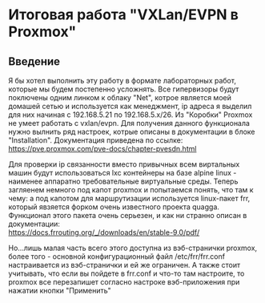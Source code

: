 # Итоговая работа "VXLan/EVPN в Proxmox"
## Введение

Я бы хотел выполнить эту работу в формате лабораторных работ, которые мы будем постепенно усложнять. Все гипервизоры будут поключены одним линком к облаку "Net", котрое является моей домашей сетью и используется как менеджмент, ip адреса я выделил для них начиная с 192.168.5.21 по 192.168.5.x/26.
Из "Коробки" Proxmox не умеет работать с vxlan/evpn. Для получения данного функционала нужно вылнить ряд настроек, котрые описаны в документации в блоке "Installation". Документация приведена по ссылке:
https://pve.proxmox.com/pve-docs/chapter-pvesdn.html



Для проверки ip связанности вместо привычных всем виртальных машин будут использоваться lxc контейнеры на базе alpine linux - наименее аппаратно требовательные виртуальные среды.
Теперь загляенем немного под капот proxmox и попытаемся понять, что там к чему: а под капотом для маршрутизации используется linux-пакет frr, который явзяется форком очень известного проекта quagga. Функционал этого пакета очень серьезен, и как ни странно описан в документации:\
https://docs.frrouting.org/_/downloads/en/stable-9.0/pdf/


Но...лишь малая часть всего этого доступна из вэб-странички proxmox, более того - основной конфигурационный файл /etc/frr/frr.conf настраивается из вэб-странички и ей же ограничен. А также стоит учитывать, что если вы пойдете в frr.conf и что-то там настроите, то proxmox все перезапишет согласно настроке вэб-приложения при нажатии кнопки "Применить" 



